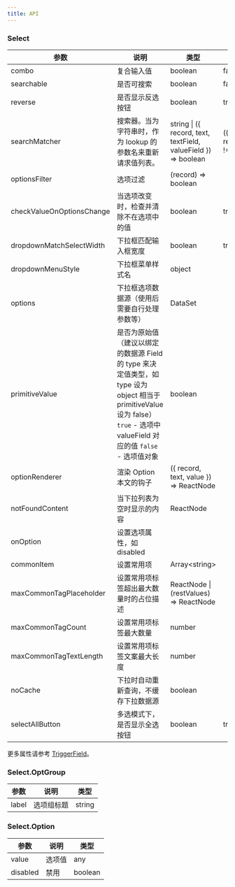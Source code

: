 ```yaml
---
title: API
---
```


### Select

| 参数                      | 说明                                                                                                                                                                        | 类型                                                           | 默认值                                                                      |
| ------------------------- | --------------------------------------------------------------------------------------------------------------------------------------------------------------------------- | -------------------------------------------------------------- | --------------------------------------------------------------------------- |
| combo                     | 复合输入值                                                                                                                                                                  | boolean                                                        | false                                                                       |
| searchable                | 是否可搜索                                                                                                                                                                  | boolean                                                        | false                                                                       |
| reverse                | 是否显示反选按钮                                                                                                                                                               | boolean                                                        | true                                                                       |
| searchMatcher             | 搜索器。当为字符串时，作为 lookup 的参数名来重新请求值列表。                                                                                                                | string \| ({ record, text, textField, valueField }) => boolean | ({ record, text, textField }) => record.get(textField).indexOf(text) !== -1 |
| optionsFilter             | 选项过滤                                                                                                                                                                    | (record) => boolean                                            |                                                                             |
| checkValueOnOptionsChange | 当选项改变时，检查并清除不在选项中的值                                                                                                                                      | boolean                                                        | true                                                                        |
| dropdownMatchSelectWidth  | 下拉框匹配输入框宽度                                                                                                                                                        | boolean                                                        | true                                                                        |
| dropdownMenuStyle         | 下拉框菜单样式名                                                                                                                                                            | object                                                         |                                                                             |
| options                   | 下拉框选项数据源（使用后需要自行处理参数等）                                                                                                                                | DataSet                                                        |                                                                             |
| primitiveValue            | 是否为原始值（建议以绑定的数据源 Field 的 type 来决定值类型，如 type 设为 object 相当于 primitiveValue 设为 false）`true` - 选项中 valueField 对应的值 `false` - 选项值对象 | boolean                                                        |                                                                             |
| optionRenderer            | 渲染 Option 本文的钩子                                                                                                                                                      | ({ record, text, value }) => ReactNode                         |                                                                             |
| notFoundContent           | 当下拉列表为空时显示的内容                                                                                                                                                  | ReactNode                                                      |                                                                             |
| onOption                  | 设置选项属性，如 disabled    
| commonItem | 设置常用项 | Array&lt;string&gt; | |
| maxCommonTagPlaceholder | 设置常用项标签超出最大数量时的占位描述 | ReactNode \| (restValues) => ReactNode |  |
| maxCommonTagCount | 设置常用项标签最大数量 | number |  |
| maxCommonTagTextLength | 设置常用项标签文案最大长度 | number |  |                                                                                                                          | ({ dataSet, record })) => object                               |                                                                             |
| noCache    | 下拉时自动重新查询，不缓存下拉数据源                                   | boolean |   |
| selectAllButton | 多选模式下，是否显示全选按钮 | boolean | true  |

更多属性请参考 [TriggerField](/zh/procmp/abstract/trigger-field/#TriggerField)。

### Select.OptGroup

| 参数  | 说明       | 类型   |
| ----- | ---------- | ------ |
| label | 选项组标题 | string |

### Select.Option

| 参数     | 说明   | 类型    |
| -------- | ------ | ------- |
| value    | 选项值 | any     |
| disabled | 禁用   | boolean |

